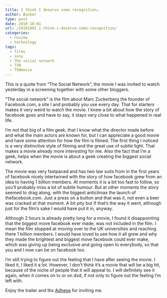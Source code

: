 ```yaml
---
title: I think I deserve some recognition…
author: Bunker
type: post
date: 2010-10-01
url: /20101001_i-think-i-deserve-some-recognition/
categories:
  - review
  - technology
tags:
  - films
  - sony
  - The social network
  - TSN
  - TSNmovie
---
```

This is a quote from &#8220;The Social Network&#8221;, the movie I was invited to watch yesterday in a screening together with some other bloggers.

&#8220;The social network&#8221; is the film about Marc Zuckerberg the founder of Facebook.com, a site I and probably you use every day. That for starters makes it very weird to watch the movie. I knew a bit about how the story of facebook goes and have to say, it stays very close to what happened in real life.

I&#8217;m not that big of a film geek, that I know what the director made before and what the main actors are known for, but I can appreciate a good movie and have some attention for how the film is filmed. The first thing I noticed is a very distinctive style of filming and the great use of subtle light. That makes a movie already more interesting for me. Also the fact that I&#8217;m a geek, helps when the movie is about a geek creating the biggest social network.

The movie was very fastpaced and has two law suits from in the first years of facebook nicely intertwined with the story of how facebook grew from an idea to having 1 billion members. At moments it is a bit too fast to follow, so you&#8217;ll probably miss a lot of subtle humour. But at other moments the story seemed to drag along, with the biggest anticlimax the launch of thefacebook.com. Just a press on a button and that was it, not even a beer was cracked at that moment. A bit pity but if that&#8217;s the way it went, although just for the film&#8217;s sake I would have put it in, anyway.

Although 2 hours is already pretty long for a movie, I found it disappointing that the biggest move facebook ever made, was not included in the film. I mean the film stopped at moving over to the UK universities and reaching there 1 billion members. I would have loved to see how it all grew and why they made the brightest and biggest move facebook could ever make, which was giving up being exclusive and going open to everybody, so that you and I now can be on facebook too.

I&#8217;m still trying to figure out the feeling that I have after seeing the movie. I liked it, I liked it a lot. However, I don&#8217;t think it&#8217;s a movie that will be a big hit, because of the niche of people that it will appeal to. I will definitely see it again, when it comes on tv or on dvd, if not only to figure out the feeling I&#8217;m left with.

Enjoy the trailer and thx <a href="http://www.adhese.com" rel="contact met" title="adhese.com">Adhese</a> for inviting me.